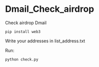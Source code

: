 # Dmail_Check_airdrop
Check airdrop Dmail
```
pip install web3
```

Write your addresses in list_address.txt

Run:
```
python check.py
```
